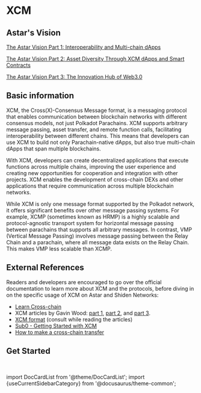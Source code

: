 # XCM

## Astar's Vision

[The Astar Vision Part 1: Interoperability and Multi-chain dApps](https://medium.com/astar-network/the-astar-vision-part-1-interoperability-and-multi-chain-dapps-30f014087831)

[The Astar Vision Part 2: Asset Diversity Through XCM dApps and Smart Contracts](https://medium.com/astar-network/the-astar-vision-part-2-asset-diversity-through-xcm-dapps-and-smart-contracts-3a689dee5b77)

[The Astar Vision Part 3: The Innovation Hub of Web3.0](https://medium.com/astar-network/the-astar-vision-part-3-the-innovation-hub-of-web3-0-1cace547aba3)


## Basic information

XCM, the Cross(X)-Consensus Message format, is a messaging protocol that enables communication between blockchain networks with different consensus models, not just Polkadot Parachains. XCM supports arbitrary message passing, asset transfer, and remote function calls, facilitating interoperability between different chains. This means that developers can use XCM to build not only Parachain-native dApps, but also true multi-chain dApps that span multiple blockchains.

With XCM, developers can create decentralized applications that execute functions across multiple chains, improving the user experience and creating new opportunities for cooperation and integration with other projects. XCM enables the development of cross-chain DEXs and other applications that require communication across multiple blockchain networks.

While XCM is only one message format supported by the Polkadot network, it offers significant benefits over other message passing systems. For example, XCMP (sometimes known as HRMP) is a highly scalable and protocol-agnostic transport system for horizontal message passing between parachains that supports all arbitrary messages. In contrast, VMP (Vertical Message Passing) involves message passing between the Relay Chain and a parachain, where all message data exists on the Relay Chain. This makes VMP less scalable than XCMP.

## External References

Readers and developers are encouraged to go over the official documentation to learn more about XCM and the protocols, before diving in on the specific usage of XCM on Astar and Shiden Networks:

- [Learn Cross-chain](https://wiki.polkadot.network/docs/learn-crosschain)
- XCM articles by Gavin Wood: [part 1](https://medium.com/polkadot-network/xcm-the-cross-consensus-message-format-3b77b1373392), [part 2](https://medium.com/polkadot-network/xcm-part-ii-versioning-and-compatibility-b313fc257b83), and [part 3](https://medium.com/polkadot-network/xcm-part-iii-execution-and-error-management-ceb8155dd166).
- [XCM format](https://github.com/paritytech/xcm-format) (consult while reading the articles)
- [Sub0 - Getting Started with XCM](https://www.youtube.com/watch?v=5cgq5jOZx9g)
- [How to make a cross-chain transfer](https://www.youtube.com/watch?v=5cgq5jOZx9g)

## Get Started

<br/>

import DocCardList from '@theme/DocCardList';
import {useCurrentSidebarCategory} from '@docusaurus/theme-common';

<DocCardList items={useCurrentSidebarCategory().items}/>


